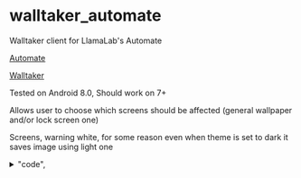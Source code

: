# walltaker_automate


Walltaker client for LlamaLab's Automate


[Automate](https://llamalab.com/automate/)


[Walltaker](https://github.com/PawCorp/walltaker)



Tested on Android 8.0, Should work on 7+

Allows user to choose which screens should be affected (general wallpaper and/or lock screen one)


Screens, warning white, for some reason even when theme is set to dark it saves image using light one 
<details> 
  <summary> "code", </summary>  
![code](/images/Walltaker.png)
</details>
